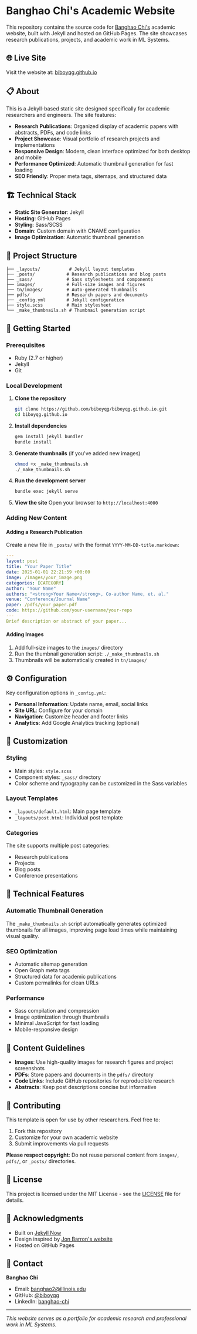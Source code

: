 # Banghao Chi's Academic Website

This repository contains the source code for [Banghao Chi's](https://biboyqg.github.io) academic website, built with Jekyll and hosted on GitHub Pages. The site showcases research publications, projects, and academic work in ML Systems.

## 🌐 Live Site

Visit the website at: [biboyqg.github.io](https://biboyqg.github.io)

## 📋 About

This is a Jekyll-based static site designed specifically for academic researchers and engineers. The site features:

- **Research Publications**: Organized display of academic papers with abstracts, PDFs, and code links
- **Project Showcase**: Visual portfolio of research projects and implementations
- **Responsive Design**: Modern, clean interface optimized for both desktop and mobile
- **Performance Optimized**: Automatic thumbnail generation for fast loading
- **SEO Friendly**: Proper meta tags, sitemaps, and structured data

## 🏗️ Technical Stack

- **Static Site Generator**: Jekyll
- **Hosting**: GitHub Pages
- **Styling**: Sass/SCSS
- **Domain**: Custom domain with CNAME configuration
- **Image Optimization**: Automatic thumbnail generation

## 📁 Project Structure

```
├── _layouts/           # Jekyll layout templates
├── _posts/            # Research publications and blog posts
├── _sass/             # Sass stylesheets and components
├── images/            # Full-size images and figures
├── tn/images/         # Auto-generated thumbnails
├── pdfs/              # Research papers and documents
├── _config.yml        # Jekyll configuration
├── style.scss         # Main stylesheet
└── _make_thumbnails.sh # Thumbnail generation script
```

## 🚀 Getting Started

### Prerequisites

- Ruby (2.7 or higher)
- Jekyll
- Git

### Local Development

1. **Clone the repository**

   ```bash
   git clone https://github.com/biboyqg/biboyqg.github.io.git
   cd biboyqg.github.io
   ```

2. **Install dependencies**

   ```bash
   gem install jekyll bundler
   bundle install
   ```

3. **Generate thumbnails** (if you've added new images)

   ```bash
   chmod +x _make_thumbnails.sh
   ./_make_thumbnails.sh
   ```

4. **Run the development server**

   ```bash
   bundle exec jekyll serve
   ```

5. **View the site**
   Open your browser to `http://localhost:4000`

### Adding New Content

#### Adding a Research Publication

Create a new file in `_posts/` with the format `YYYY-MM-DD-title.markdown`:

```yaml
---
layout: post
title: "Your Paper Title"
date: 2025-01-01 22:21:59 +00:00
image: /images/your_image.png
categories: [CATEGORY]
author: "Your Name"
authors: "<strong>Your Name</strong>, Co-author Name, et. al."
venue: "Conference/Journal Name"
paper: /pdfs/your_paper.pdf
code: https://github.com/your-username/your-repo
---
Brief description or abstract of your paper...
```

#### Adding Images

1. Add full-size images to the `images/` directory
2. Run the thumbnail generation script: `./_make_thumbnails.sh`
3. Thumbnails will be automatically created in `tn/images/`

## ⚙️ Configuration

Key configuration options in `_config.yml`:

- **Personal Information**: Update name, email, social links
- **Site URL**: Configure for your domain
- **Navigation**: Customize header and footer links
- **Analytics**: Add Google Analytics tracking (optional)

## 🎨 Customization

### Styling

- Main styles: `style.scss`
- Component styles: `_sass/` directory
- Color scheme and typography can be customized in the Sass variables

### Layout Templates

- `_layouts/default.html`: Main page template
- `_layouts/post.html`: Individual post template

### Categories

The site supports multiple post categories:

- Research publications
- Projects
- Blog posts
- Conference presentations

## 🔧 Technical Features

### Automatic Thumbnail Generation

The `_make_thumbnails.sh` script automatically generates optimized thumbnails for all images, improving page load times while maintaining visual quality.

### SEO Optimization

- Automatic sitemap generation
- Open Graph meta tags
- Structured data for academic publications
- Custom permalinks for clean URLs

### Performance

- Sass compilation and compression
- Image optimization through thumbnails
- Minimal JavaScript for fast loading
- Mobile-responsive design

## 📝 Content Guidelines

- **Images**: Use high-quality images for research figures and project screenshots
- **PDFs**: Store papers and documents in the `pdfs/` directory
- **Code Links**: Include GitHub repositories for reproducible research
- **Abstracts**: Keep post descriptions concise but informative

## 🤝 Contributing

This template is open for use by other researchers. Feel free to:

1. Fork this repository
2. Customize for your own academic website
3. Submit improvements via pull requests

**Please respect copyright**: Do not reuse personal content from `images/`, `pdfs/`, or `_posts/` directories.

## 📄 License

This project is licensed under the MIT License - see the [LICENSE](LICENSE) file for details.

## 🙏 Acknowledgments

- Built on [Jekyll Now](https://github.com/barryclark/jekyll-now)
- Design inspired by [Jon Barron's website](https://jonbarron.info/)
- Hosted on GitHub Pages

## 📧 Contact

**Banghao Chi**

- Email: banghao2@illinois.edu
- GitHub: [@biboyqg](https://github.com/biboyqg)
- LinkedIn: [banghao-chi](https://linkedin.com/in/banghao-chi-550737276)

---

_This website serves as a portfolio for academic research and professional work in ML Systems._
